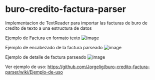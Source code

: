 # buro-credito-factura-parser
 Implementacion de TextReader para importar las facturas de buro de credito de texto a una estructura de datos

Ejemplo de Factura en formato texto
![image](https://user-images.githubusercontent.com/581672/115197026-2fb7d180-a0b6-11eb-896f-c00381e856d9.png)


Ejemplo de encabezado de la factura parseado
![image](https://user-images.githubusercontent.com/581672/115196189-43af0380-a0b5-11eb-94ba-fe17a03b490e.png)


Ejemplo de detalle de factura parseado
![image](https://user-images.githubusercontent.com/581672/115195948-f894f080-a0b4-11eb-8691-ee1a5e74a294.png)


Ver ejemplo de uso:
https://github.com/Jorgelig/buro-credito-factura-parser/wiki/Ejemplo-de-uso
